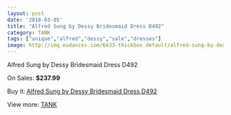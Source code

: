 ```yaml
---
layout: post
date: '2018-03-05'
title: "Alfred Sung by Dessy Bridesmaid Dress D492"
category: TANK
tags: ["unique","alfred","dessy","sale","dresses"]
image: http://img.eudances.com/6433-thickbox_default/alfred-sung-by-dessy-bridesmaid-dress-d492.jpg
---
```

Alfred Sung by Dessy Bridesmaid Dress D492

On Sales: **$237.99**
<a href="https://www.eudances.com/en/tank/2342-alfred-sung-by-dessy-bridesmaid-dress-d492.html"><amp-img layout="responsive" width="600" height="600" src="//img.eudances.com/6433-thickbox_default/alfred-sung-by-dessy-bridesmaid-dress-d492.jpg" alt="Alfred Sung by Dessy Bridesmaid Dress D492 0" /></a>
<a href="https://www.eudances.com/en/tank/2342-alfred-sung-by-dessy-bridesmaid-dress-d492.html"><amp-img layout="responsive" width="600" height="600" src="//img.eudances.com/6434-thickbox_default/alfred-sung-by-dessy-bridesmaid-dress-d492.jpg" alt="Alfred Sung by Dessy Bridesmaid Dress D492 1" /></a>

Buy it: [Alfred Sung by Dessy Bridesmaid Dress D492](https://www.eudances.com/en/tank/2342-alfred-sung-by-dessy-bridesmaid-dress-d492.html "Alfred Sung by Dessy Bridesmaid Dress D492")

View more: [TANK](https://www.eudances.com/en/28-tank "TANK")